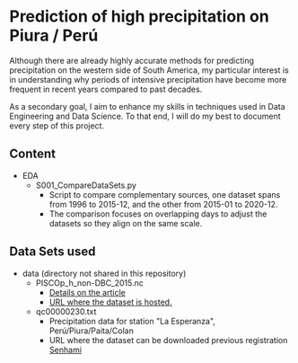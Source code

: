 # Prediction of high precipitation on Piura / Perú

Although there are already highly accurate methods for predicting precipitation on the western side of South America, my
particular interest is in understanding why periods of intensive precipitation have become more frequent in recent years
compared to past decades.

As a secondary goal, I aim to enhance my skills in techniques used in Data Engineering and Data Science. To that end, I
will do my best to document every step of this project.

## Content

* EDA
    * S001_CompareDataSets.py
        * Script to compare complementary sources, one dataset spans from 1996 to 2015-12, and the other from 2015-01 to 2020-12.
        * The comparison focuses on overlapping days to adjust the datasets so they align on the same scale.

## Data Sets used

* data (directory not shared in this repository)
    * PISCOp_h_non-DBC_2015.nc
        * [Details on the article](https://www.sciencedirect.com/science/article/pii/S2352340922007776?via%3Dihub)
        * [URL where the dataset is hosted.](https://figshare.com/articles/dataset/SATc/17148416?backTo=/collections/Development_of_high-resolution_hourly_gridded_precipitation_dataset_over_Peru/5743166)
    * qc00000230.txt
        * Precipitation data for station "La Esperanza", Perú/Piura/Paita/Colan
        * URL where the dataset can be downloaded previous
          registration [Senhami](https://www.senamhi.gob.pe/site/descarga-datos/)
    
